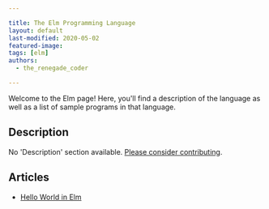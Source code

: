 ```yaml
---

title: The Elm Programming Language
layout: default
last-modified: 2020-05-02
featured-image: 
tags: [elm]
authors:
  - the_renegade_coder

---
```


Welcome to the Elm page! Here, you'll find a description of the language as well as a list of sample programs in that language.

## Description

No 'Description' section available. [Please consider contributing](https://github.com/TheRenegadeCoder/sample-programs-website).

## Articles

- [Hello World in Elm](https://sampleprograms.io/projects/hello-world/elm)